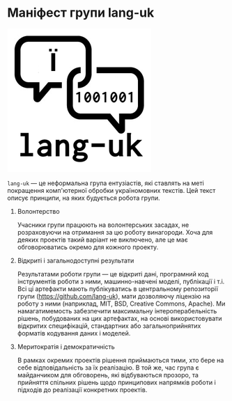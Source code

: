 # Маніфест групи lang-uk

![lang-uk](lang-uk.png)

`lang-uk` — це неформальна група ентузіастів, які ставлять на меті покращення комп'ютерної обробки україномовних текстів.
Цей текст описує принципи, на яких будується робота групи.

1. Волонтерство

    Учасники групи працюють на волонтерських засадах, не розраховуючи на отримання за цю роботу винагороди.
Хоча для деяких проектів такий варіант не виключено, але це має обговорюватись окремо для кожного проекту.

2. Відкриті і загальнодоступні результати

    Результатами роботи групи — це відкриті дані, програмний код інструментів роботи з ними, машинно-навчені моделі, публікації і т.і.
Всі ці артефакти мають публікуватись в центральному репозиторії групи (https://github.com/lang-uk),
мати дозволяючу ліцензію на роботу з ними (наприклад, MIT, BSD, Creative Commons, Apache). Ми намагатимемость забезпечити максимальну інтероперабельність рішень, побудованих на цих артефактах, на основі використовувати відкритих специфікацій, стандартних або загальноприйнятих форматів кодування даних і моделей.

3. Меритократія і демократичність

    В рамках окремих проектів рішення приймаються тими, хто бере на себе відповідальність за їх реалізацію.
В той же, час група є майданчиком для обговорень, які відбуваються прозоро, та прийняття спільних рішень щодо принципових напрямків роботи і підходів до реалізації конкретних проектів.

